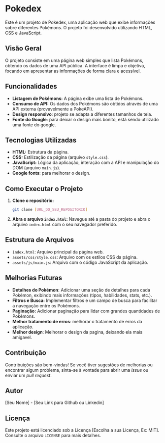 # Pokedex

Este é um projeto de Pokedex, uma aplicação web que exibe informações sobre diferentes Pokémons. O projeto foi desenvolvido utilizando HTML, CSS e JavaScript.

## Visão Geral

O projeto consiste em uma página web simples que lista Pokémons, obtendo os dados de uma API pública. A interface é limpa e objetiva, focando em apresentar as informações de forma clara e acessível.

## Funcionalidades

*   **Listagem de Pokémons:** A página exibe uma lista de Pokémons.
*   **Consumo de API:** Os dados dos Pokémons são obtidos através de uma API externa (provavelmente a PokeAPI).
* **Design responsivo**: projeto se adapta a diferentes tamanhos de tela.
* **Fonte do Google**: para deixar o design mais bonito, está sendo utilizado uma fonte do google.

## Tecnologias Utilizadas

*   **HTML:** Estrutura da página.
*   **CSS:** Estilização da página (arquivo `style.css`).
*   **JavaScript:** Lógica da aplicação, interação com a API e manipulação do DOM (arquivo `main.js`).
* **Google fonts**: para melhorar o design.

## Como Executar o Projeto

1.  **Clone o repositório:**
    ```bash
    git clone [URL_DO_SEU_REPOSITORIO]
    ```
2.  **Abra o arquivo `index.html`:** Navegue até a pasta do projeto e abra o arquivo `index.html` com o seu navegador preferido.

## Estrutura de Arquivos

*   `index.html`: Arquivo principal da página web.
*   `assets/css/style.css`: Arquivo com os estilos CSS da página.
*   `assets/js/main.js`: Arquivo com o código JavaScript da aplicação.

## Melhorias Futuras

*   **Detalhes do Pokémon:** Adicionar uma seção de detalhes para cada Pokémon, exibindo mais informações (tipos, habilidades, stats, etc.).
*   **Filtros e Busca:** Implementar filtros e um campo de busca para facilitar a navegação entre os Pokémons.
*   **Paginação:** Adicionar paginação para lidar com grandes quantidades de Pokémons.
*   **Melhor tratamento de erros**: melhorar o tratamento de erros da aplicação.
* **Melhor design**: Melhorar o design da pagina, deixando ela mais amigavel.

## Contribuição

Contribuições são bem-vindas! Se você tiver sugestões de melhorias ou encontrar algum problema, sinta-se à vontade para abrir uma *issue* ou enviar um *pull request*.

## Autor

[Seu Nome] - [Seu Link para Github ou Linkedin]

## Licença

Este projeto está licenciado sob a Licença [Escolha a sua Licença, Ex: MIT]. Consulte o arquivo `LICENSE` para mais detalhes.
